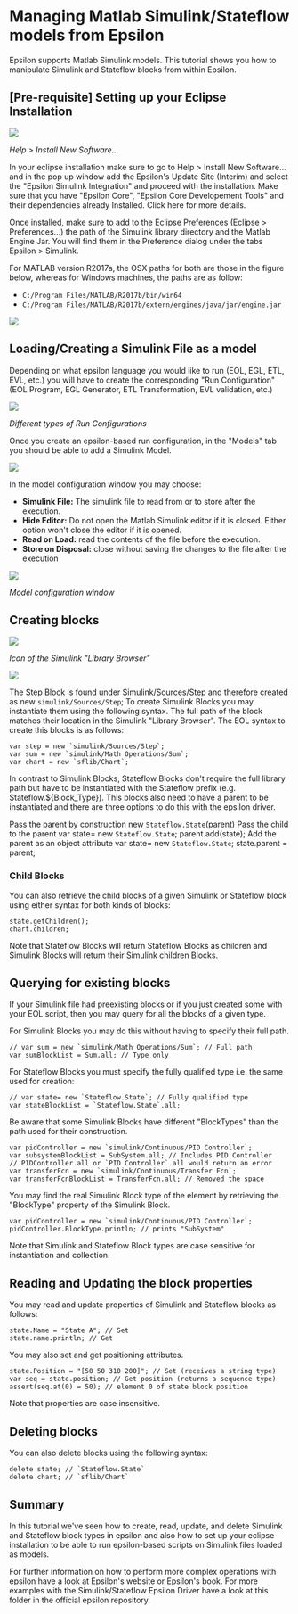 # Managing Matlab Simulink/Stateflow models from Epsilon

Epsilon supports Matlab Simulink models. This tutorial shows you how to manipulate Simulink and Stateflow blocks from within Epsilon.

## [Pre-requisite] Setting up your Eclipse Installation

![](updatesite.png)

*Help > Install New Software...*

In your eclipse installation make sure to go to Help > Install New Software... and in the pop up window add the Epsilon's Update Site (Interim) and select the "Epsilon Simulink Integration" and proceed with the installation. Make sure that you have "Epsilon Core", "Epsilon Core Developement Tools" and their dependencies already Installed. Click here for more details.

Once installed, make sure to add to the Eclipse Preferences (Eclipse > Preferences...) the path of the Simulink library directory and the Matlab Engine Jar. You will find them in the Preference dialog under the tabs Epsilon > Simulink.

For MATLAB version R2017a, the OSX paths for both are those in the figure below, whereas for Windows machines, the paths are as follow:

- `C:/Program Files/MATLAB/R2017b/bin/win64`
- `C:/Program Files/MATLAB/R2017b/extern/engines/java/jar/engine.jar`

![](preferences.png)

## Loading/Creating a Simulink File as a model

Depending on what epsilon language you would like to run (EOL, EGL, ETL,
EVL, etc.) you will have to create the corresponding "Run Configuration"
(EOL Program, EGL Generator, ETL Transformation, EVL validation, etc.)

![](runConfigs.png)

*Different types of Run Configurations*

Once you create an epsilon-based run configuration, in the "Models" tab
you should be able to add a Simulink Model.

![](loadModel.png)

In the model configuration window you may choose:

- **Simulink File:** The simulink file to read from or to store after the execution.
- **Hide Editor:** Do not open the Matlab Simulink editor if it is closed. Either option won't close the editor if it is opened.
- **Read on Load:** read the contents of the file before the execution.
- **Store on Disposal:** close without saving the changes to the file after the execution

![](modelConfig.png)

*Model configuration window*

## Creating blocks

![](icon.png)

*Icon of the Simulink "Library Browser"*

![](sflib.png)

The Step Block is found under Simulink/Sources/Step and therefore
created as new `simulink/Sources/Step`; To create Simulink Blocks you
may instantiate them using the following syntax. The full path of the
block matches their location in the Simulink "Library Browser". The EOL
syntax to create this blocks is as follows:

```eol
var step = new `simulink/Sources/Step`;
var sum = new `simulink/Math Operations/Sum`;
var chart = new `sflib/Chart`;
```

In contrast to Simulink Blocks, Stateflow Blocks don't require the full
library path but have to be instantiated with the Stateflow prefix (e.g.
Stateflow.${Block_Type}). This blocks also need to have a parent to be
instantiated and there are three options to do this with the epsilon
driver.

Pass the parent by construction new `Stateflow.State`(parent) Pass the
child to the parent var state= new `Stateflow.State`; parent.add(state);
Add the parent as an object attribute var state= new `Stateflow.State`;
state.parent = parent;

### Child Blocks

You can also retrieve the child blocks of a given Simulink or Stateflow
block using either syntax for both kinds of blocks:

```eol
state.getChildren();
chart.children;
```

Note that Stateflow Blocks will return Stateflow Blocks as children and
Simulink Blocks will return their Simulink children Blocks.

## Querying for existing blocks


If your Simulink file had preexisting blocks or if you just created some
with your EOL script, then you may query for all the blocks of a given
type.

For Simulink Blocks you may do this without having to specify their full
path.

```eol
// var sum = new `simulink/Math Operations/Sum`; // Full path 
var sumBlockList = Sum.all; // Type only
```

For Stateflow Blocks you must specify the fully qualified type i.e. the
same used for creation:

```eol
// var state= new `Stateflow.State`; // Fully qualified type
var stateBlockList = `Stateflow.State`.all; 
```

Be aware that some Simulink Blocks have different "BlockTypes" than the
path used for their construction.

```eol
var pidController = new `simulink/Continuous/PID Controller`; 
var subsystemBlockList = SubSystem.all; // Includes PID Controller
// PIDController.all or `PID Controller`.all would return an error
var transferFcn = new `simulink/Continuous/Transfer Fcn`;
var transferFcnBlockList = TransferFcn.all; // Removed the space
```

You may find the real Simulink Block type of the element by retrieving
the "BlockType" property of the Simulink Block.

```eol
var pidController = new `simulink/Continuous/PID Controller`;
pidController.BlockType.println; // prints "SubSystem"
```

Note that Simulink and Stateflow Block types are case sensitive for
instantiation and collection.

## Reading and Updating the block properties

You may read and update properties of Simulink and Stateflow blocks as
follows:

```eol
state.Name = "State A"; // Set
state.name.println; // Get
```

You may also set and get positioning attributes.

```eol
state.Position = "[50 50 310 200]"; // Set (receives a string type)
var seq = state.position; // Get position (returns a sequence type)
assert(seq.at(0) = 50); // element 0 of state block position
```

Note that properties are case insensitive.

## Deleting blocks

You can also delete blocks using the following syntax:

```eol
delete state; // `Stateflow.State`
delete chart; // `sflib/Chart`
```

## Summary

In this tutorial we've seen how to create, read, update, and delete
Simulink and Stateflow block types in epsilon and also how to set up
your eclipse installation to be able to run epsilon-based scripts on
Simulink files loaded as models.

For further information on how to perform more complex operations with
epsilon have a look at Epsilon's website or Epsilon's book. For more
examples with the Simulink/Stateflow Epsilon Driver have a look at this
folder in the official epsilon repository.
